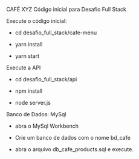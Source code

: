 CAFÉ XYZ
Código inicial para Desafio Full Stack

Execute o código inicial:

- cd desafio_full_stack/cafe-menu

- yarn install
- yarn start


Execute a API 

- cd desafio_full_stack/api

- npm install

- node server.js


Banco de Dados:  MySql

 - abra o MySql Workbench

 - Crie um banco de dados com o nome bd_cafe
 
 - abra o arquivo db_cafe_products.sql e execute. 